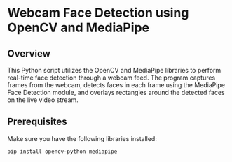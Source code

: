 # Webcam Face Detection using OpenCV and MediaPipe

## Overview

This Python script utilizes the OpenCV and MediaPipe libraries to perform real-time face detection through a webcam feed. The program captures frames from the webcam, detects faces in each frame using the MediaPipe Face Detection module, and overlays rectangles around the detected faces on the live video stream.

## Prerequisites

Make sure you have the following libraries installed:

```bash
pip install opencv-python mediapipe
